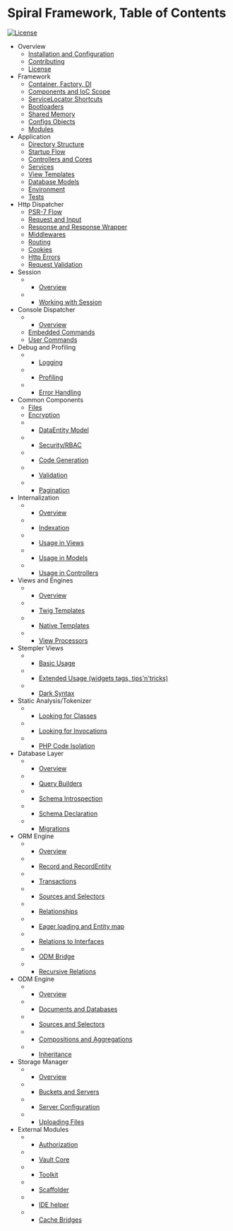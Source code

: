 # Spiral Framework, Table of Contents
[![License](https://poser.pugx.org/spiral/framework/license)](https://packagist.org/packages/spiral/framework) 

* Overview
	* [Installation and Configuration](installation.md)
	* [Contributing](contributing.md)
	* [License](license.md)  	
* Framework
    * [Container, Factory, DI](framework/container.md)
    * [Components and IoC Scope](framework/components.md)
    * [ServiceLocator Shortcuts](framework/shortcuts.md)
    * [Bootloaders](framework/bootloaders.md)
    * [Shared Memory](framework/memory.md)
    * [Configs Objects](framework/configs.md)
    * [Modules](framework/modules.md)
* Application
	* [Directory Structure](application/directories.md)
	* [Startup Flow](application/startup.md)
	* [Controllers and Cores](application/controllers.md)
	* [Services](application/services.md)
	* [View Templates](application/views.md)
	* [Database Models](application/database.md)
	* [Environment](application/environment.md)
	* [Tests](application/testing.md)
* Http Dispatcher
	* [PSR-7 Flow](http/flow.md)
	* [Request and Input](http/input.md)
	* [Response and Response Wrapper](http/response.md)
	* [Middlewares](http/middlewares.md)
	* [Routing](http/routing.md)
	* [Cookies](http/cookies.md)
	* [Http Errors](http/errors.md)
	* [Request Validation](http/validation.md)
* Session
	* - [Overview](session/overview.md)
	* - [Working with Session](session/usage.md)
* Console Dispatcher
   	* - [Overview](console/overview.md)
   	* [Embedded Commands](console/commands.md)
   	* [User Commands](console/scaffolding.md)
* Debug and Profiling
	* - [Logging](debug/logging.md)
 	* - [Profiling](debug/profiling.md)
	* - [Error Handling](debug/errors.md)
* Common Components
   	* [Files](components/files.md)
   	* [Encryption](components/encrypter.md)
   	* - [DataEntity Model](components/data-entity.md)
   	* - [Security/RBAC](components/security.md)
   	* - [Code Generation](components/reactor.md)
   	* - [Validation](components/validation.md)
   	* - [Pagination](components/pagination.md)
* Internalization
   	* - [Overview](i18n/overview.md)
   	* - [Indexation](i18n/indexation.md)
   	* - [Usage in Views](i18n/views.md)
   	* - [Usage in Models](i18n/models.md)
   	* - [Usage in Controllers](i18n/controllers.md)
* Views and Engines
	* - [Overview](views/overview.md)
	* - [Twig Templates](views/twig.md)
	* - [Native Templates](views/native.md)
	* - [View Processors](views/processors.md)
* Stempler Views
	* - [Basic Usage](stempler/basics.md)
 	* - [Extended Usage (widgets tags, tips'n'tricks)](stempler/expert.md)
   	* - [Dark Syntax](stempler/dark.md)
* Static Analysis/Tokenizer
    * - [Looking for Classes](tokenizer/classes.md)
    * - [Looking for Invocations](tokenizer/invocations.md)
    * - [PHP Code Isolation](tokenizer/isolation.md)
* Database Layer
	* - [Overview](database/overview.md)
	* - [Query Builders](database/buidlers.md)
	* - [Schema Introspection](database/introspection.md)
	* - [Schema Declaration](database/declaration.md)
	* - [Migrations](database/migrations.md)
* ORM Engine
	* - [Overview](orm/overview.md)
	* - [Record and RecordEntity](orm/entities.md)
	* - [Transactions](orm/transactions.md)
	* - [Sources and Selectors](orm/repositories.md)
	* - [Relationships](orm/relationships.md)
	* - [Eager loading and Entity map](orm/loading.md)
	* - [Relations to Interfaces](orm/late-binding.md)
	* - [ODM Bridge](orm/odm-bridge.md)
	* - [Recursive Relations](orm/recursive.md)
* ODM Engine
	* - [Overview](odm/overview.md)
	* - [Documents and Databases](odm/entities.md)
	* - [Sources and Selectors](orm/repositories.md)
	* - [Compositions and Aggregations](odm/oop.md)
	* - [Inheritance](odm/inheritance.md)
* Storage Manager
  	* - [Overview](storage/overview.md)
  	* - [Buckets and Servers](storage/entities.md)
   	* - [Server Configuration](storage/servers.md)
   	* - [Uploading Files](storage/uploading.md)
* External Modules
	* - [Authorization](modules/auth.md)
	* - [Vault Core](modules/vault.md)
	* - [Toolkit](modules/toolkit.md)
	* - [Scaffolder](modules/scaffolder.md)
	* - [IDE helper](modules/ide-helper.md)
	* - [Cache Bridges](modules/cache.md)